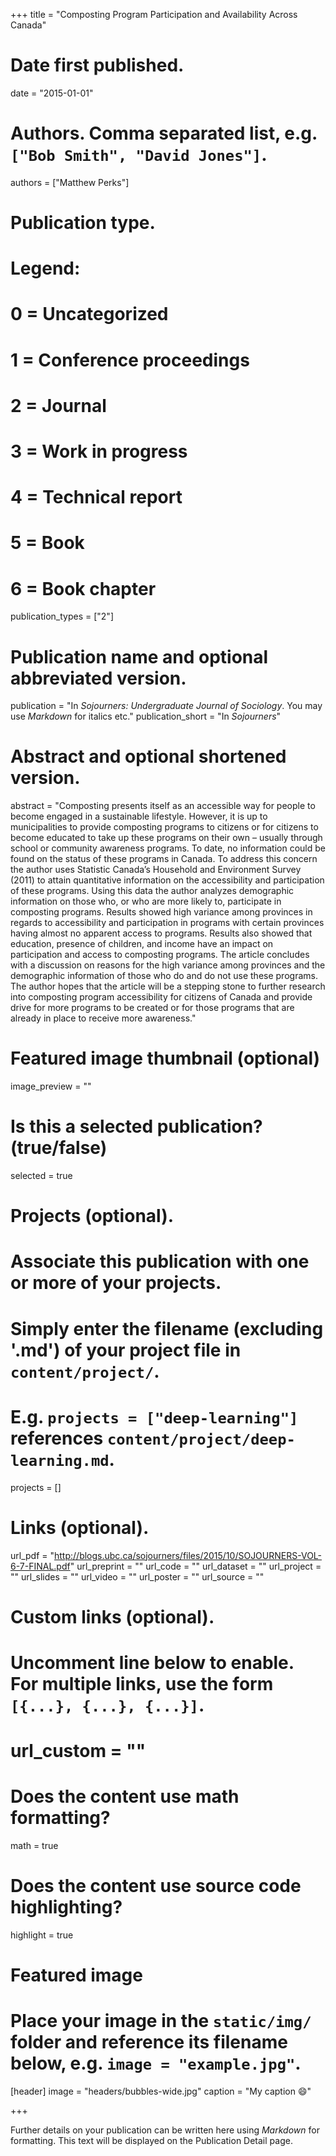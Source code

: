 +++
title = "Composting Program Participation and Availability Across Canada"

# Date first published.
date = "2015-01-01"

# Authors. Comma separated list, e.g. `["Bob Smith", "David Jones"]`.
authors = ["Matthew Perks"]

# Publication type.
# Legend:
# 0 = Uncategorized
# 1 = Conference proceedings
# 2 = Journal
# 3 = Work in progress
# 4 = Technical report
# 5 = Book
# 6 = Book chapter
publication_types = ["2"]

# Publication name and optional abbreviated version.
publication = "In *Sojourners: Undergraduate Journal of Sociology*. You may use *Markdown* for italics etc."
publication_short = "In *Sojourners*"

# Abstract and optional shortened version.
abstract = "Composting presents itself as an accessible way for people to become engaged in a sustainable lifestyle. However, it is up to municipalities to provide composting programs to citizens or for citizens to become educated to take up these programs on their own – usually through school or community awareness programs. To date, no information could be found on the status of these programs in Canada. To address this concern the author uses Statistic Canada’s Household and Environment Survey (2011) to attain quantitative information on the accessibility and participation of these programs. Using this data the author analyzes demographic information on those who, or who are more likely to, participate in composting programs. Results showed high variance among provinces in regards to accessibility and participation in programs with certain provinces having almost no apparent access to programs. Results also showed that education, presence of children, and income have an impact on participation and access to composting programs. The article concludes with a discussion on reasons for the high variance among provinces and the demographic information of those who do and do not use these programs. The author hopes that the article will be a stepping stone to further research into composting program accessibility for citizens of Canada and provide drive for more programs to be created or for those programs that are already in place to receive more awareness."

# Featured image thumbnail (optional)
image_preview = ""

# Is this a selected publication? (true/false)
selected = true

# Projects (optional).
#   Associate this publication with one or more of your projects.
#   Simply enter the filename (excluding '.md') of your project file in `content/project/`.
#   E.g. `projects = ["deep-learning"]` references `content/project/deep-learning.md`.
projects = []

# Links (optional).
url_pdf = "http://blogs.ubc.ca/sojourners/files/2015/10/SOJOURNERS-VOL-6-7-FINAL.pdf"
url_preprint = ""
url_code = ""
url_dataset = ""
url_project = ""
url_slides = ""
url_video = ""
url_poster = ""
url_source = ""

# Custom links (optional).
#   Uncomment line below to enable. For multiple links, use the form `[{...}, {...}, {...}]`.
# url_custom = ""

# Does the content use math formatting?
math = true

# Does the content use source code highlighting?
highlight = true

# Featured image
# Place your image in the `static/img/` folder and reference its filename below, e.g. `image = "example.jpg"`.
[header]
image = "headers/bubbles-wide.jpg"
caption = "My caption 😄"

+++

Further details on your publication can be written here using *Markdown* for formatting. This text will be displayed on the Publication Detail page.
